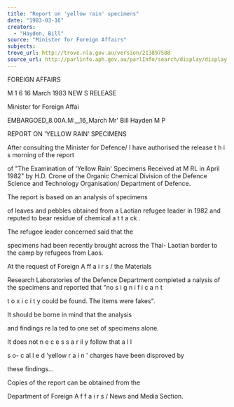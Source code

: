 ```yaml
---
title: "Report on 'yellow rain' specimens"
date: "1983-03-16"
creators:
  - "Hayden, Bill"
source: "Minister for Foreign Affairs"
subjects:
trove_url: http://trove.nla.gov.au/version/213897588
source_url: http://parlinfo.aph.gov.au/parlInfo/search/display/display.w3p;query=Id%3A%22media/pressrel/HPR08015433%22
---
```


 FOREIGN AFFAIRS

 M 1  6 16 March 1983 NEW S RELEASE

 Minister for Foreign Affai

 EMBARGOED_8.00A.M:__16_March Mr' Bill Hayden M P

 REPORT ON 'YELLOW RAIN' SPECIMENS

 After consulting the Minister for Defence/ I have authorised the release t h i s  morning of the report 

 of "The Examination of 'Yellow Rain' Specimens Received  at M RL in April 1982" by H.D. Crone of the Organic  Chemical Division of the Defence Science and Technology  Organisation/ Department of Defence.

 The report is based on an analysis of specimens 

 of leaves and pebbles obtained from a Laotian refugee  leader in 1982 and reputed to bear residue of chemical a t t a ck .

 The refugee leader concerned said that the 

 specimens had been recently brought across the Thai-  Laotian border to the camp by refugees from Laos.

 At the request of Foreign A ff a i r s /  the Materials 

 Research Laboratories of the Defence Department completed  a nalysis of the specimens and reported that "no s i g n i f i c a n t  

 t o x i c i t y  could be found. The items were fakes".

 It should be borne in mind that the analysis 

 and findings re la ted to one set of specimens alone.

 It does not n e c e s s a r il y  follow that a l l  

 s o- c al l e d 'yellow r a i n '  charges have been disproved by 

 these findings...

 Copies of the report can be obtained from the 

 Department of Foreign A f f a i r s /  News and Media Section.

